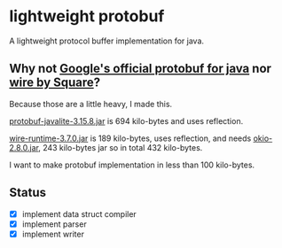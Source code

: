 lightweight protobuf
=====

A lightweight protocol buffer implementation for java.

## Why not [Google's official protobuf for java][google-protobuf] nor [wire by Square][square-wire]?

Because those are a little heavy, I made this.

[protobuf-javalite-3.15.8.jar] is 694 kilo-bytes and uses reflection.

[wire-runtime-3.7.0.jar] is 189 kilo-bytes, uses reflection, and needs
[okio-2.8.0.jar], 243 kilo-bytes jar so in total 432 kilo-bytes.

I want to make protobuf implementation in less than 100 kilo-bytes.

## Status

- [x] implement data struct compiler
- [x] implement parser
- [x] implement writer

[google-protobuf]: https://github.com/protocolbuffers/protobuf/

[square-wire]: https://github.com/square/wire/

[protobuf-javalite-3.15.8.jar]: https://repo1.maven.org/maven2/com/google/protobuf/protobuf-javalite/3.15.8/protobuf-javalite-3.15.8.jar

[wire-runtime-3.7.0.jar]: https://repo1.maven.org/maven2/com/squareup/wire/wire-runtime/3.7.0/wire-runtime-3.7.0.jar

[okio-2.8.0.jar]: https://repo1.maven.org/maven2/com/squareup/okio/okio/2.8.0/okio-2.8.0.jar
